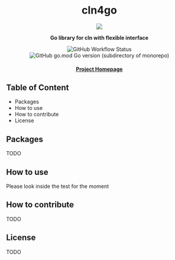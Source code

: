 <div align="center">
  <h1>cln4go</h1>

  <img src="https://preview.redd.it/tcmyd3n69ng41.jpg?width=1999&format=pjpg&auto=webp&s=b79cf22d3e2adcaf52a2d22bcb0568e42eff8bc2" />

  <p>
    <strong> Go library for cln with flexible interface </strong>
  </p>

  <span>
   <img alt="GitHub Workflow Status" src="https://img.shields.io/github/workflow/status/vincenzopalazzo/cln4go/Build%20and%20test%20Go?style=flat-square"/>
  <img alt="GitHub go.mod Go version (subdirectory of monorepo)" src="https://img.shields.io/github/go-mod/go-version/vincenzopalazzo/cln4go?filename=plugin%2Fgo.mod"/>
  </span>

  <h4>
    <a href="https://github.com/vincenzopalazzo/cln4go">Project Homepage</a>
  </h4>
</div>

## Table of Content

- Packages
- How to use
- How to contribute
- License

## Packages

TODO

## How to use

Please look inside the test for the moment

## How to contribute

TODO

## License

TODO